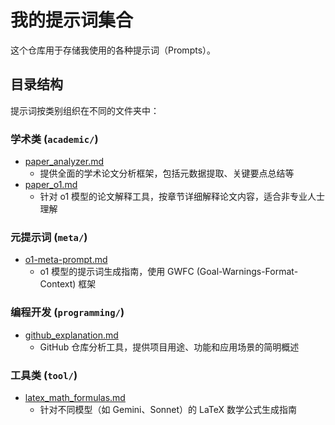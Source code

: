 # 我的提示词集合

这个仓库用于存储我使用的各种提示词（Prompts）。

## 目录结构

提示词按类别组织在不同的文件夹中：

### 学术类 (`academic/`)

- [paper_analyzer.md](academic/paper_analyzer.md)
  - 提供全面的学术论文分析框架，包括元数据提取、关键要点总结等
- [paper_o1.md](academic/paper_o1.md)
  - 针对 o1 模型的论文解释工具，按章节详细解释论文内容，适合非专业人士理解

### 元提示词 (`meta/`)

- [o1-meta-prompt.md](meta/o1-meta-prompt.md)
  - o1 模型的提示词生成指南，使用 GWFC (Goal-Warnings-Format-Context) 框架

### 编程开发 (`programming/`)

- [github_explanation.md](programming/github_explanation.md)
  - GitHub 仓库分析工具，提供项目用途、功能和应用场景的简明概述

### 工具类 (`tool/`)

- [latex_math_formulas.md](tool/latex_math_formulas.md)
  - 针对不同模型（如 Gemini、Sonnet）的 LaTeX 数学公式生成指南
